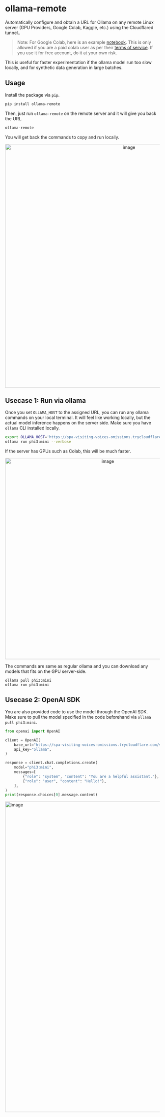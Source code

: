 # ollama-remote

Automatically configure and obtain a URL for Ollama on any remote Linux server (GPU Providers, Google Colab, Kaggle, etc.) using the Cloudflared tunnel..

> Note: For Google Colab, here is an example [notebook](https://colab.research.google.com/drive/1pmSzR8mGAUOtu8SHfD75XowncodRyygo?usp=sharing). This is only allowed if you are a paid colab user as per their [terms of service](https://research.google.com/colaboratory/faq.html#disallowed-activities). If you use it for free account, do it at your own risk.

This is useful for faster experimentation if the ollama model run too slow locally, and for synthetic data generation in large batches.

## Usage
Install the package via `pip`.

```bash
pip install ollama-remote
```

Then, just run `ollama-remote` on the remote server and it will give you back the URL.

```zsh
ollama-remote
```

You will get back the commands to copy and run locally.

<p align="center">
<img width="791" alt="image" src="https://github.com/user-attachments/assets/c163fe38-6b93-4c76-aa15-5e730e1f2237" />
</p>

## Usecase 1: Run via ollama
Once you set `OLLAMA_HOST` to the assigned URL, you can run any ollama commands on your local terminal. It will feel like working locally, but the actual model inference happens on the server side. Make sure you have `ollama` CLI installed locally.

```bash
export OLLAMA_HOST='https://spa-visiting-voices-omissions.trycloudflare.com'
ollama run phi3:mini --verbose
```

If the server has GPUs such as Colab, this will be much faster.

<p align="center">
<img width="653" alt="image" src="https://github.com/user-attachments/assets/18b74fc6-50df-4958-850f-aa028fed743b" />
</p>

The commands are same as regular ollama and you can download any models that fits on the GPU server-side. 
```
ollama pull phi3:mini
ollama run phi3:mini
```

## Usecase 2: OpenAI SDK
You are also provided code to use the model through the OpenAI SDK. Make sure to pull the model specified in the code beforehand via `ollama pull phi3:mini`.

```python
from openai import OpenAI

client = OpenAI(
    base_url="https://spa-visiting-voices-omissions.trycloudflare.com/v1/",
    api_key="ollama",
)

response = client.chat.completions.create(
    model="phi3:mini",
    messages=[
        {"role": "system", "content": "You are a helpful assistant."},
        {"role": "user", "content": "Hello!"},
    ],
)
print(response.choices[0].message.content)
```

<img width="1008" alt="image" src="https://github.com/user-attachments/assets/d1884687-9f7f-4763-8d7a-237fad8a6abb" />

